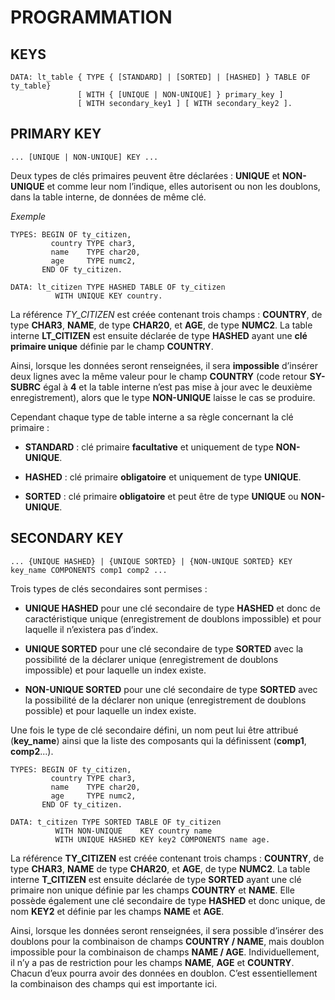 # **PROGRAMMATION**

## **KEYS**

```ABAP
DATA: lt_table { TYPE { [STANDARD] | [SORTED] | [HASHED] } TABLE OF ty_table}  
               [ WITH { [UNIQUE | NON-UNIQUE] } primary_key ]  
               [ WITH secondary_key1 ] [ WITH secondary_key2 ].
```

## **PRIMARY KEY**

```ABAP
... [UNIQUE | NON-UNIQUE] KEY ...
```

Deux types de clés primaires peuvent être déclarées : **UNIQUE** et **NON-UNIQUE** et comme leur nom l’indique, elles autorisent ou non les doublons, dans la table interne, de données de même clé.

_Exemple_

```ABAP
TYPES: BEGIN OF ty_citizen, 
         country TYPE char3, 
         name    TYPE char20, 
         age     TYPE numc2, 
       END OF ty_citizen. 
 
DATA: lt_citizen TYPE HASHED TABLE OF ty_citizen 
          WITH UNIQUE KEY country.
```

La référence *TY_CITIZEN* est créée contenant trois champs : **COUNTRY**, de type **CHAR3**, **NAME**, de type **CHAR20**, et **AGE**, de type **NUMC2**. La table interne **LT_CITIZEN** est ensuite déclarée de type **HASHED** ayant une **clé primaire unique** définie par le champ **COUNTRY**. 

Ainsi, lorsque les données seront renseignées, il sera **impossible** d’insérer deux lignes avec la même valeur pour le champ **COUNTRY** (code retour **SY-SUBRC** égal à **4** et la table interne n’est pas mise à jour avec le deuxième enregistrement), alors que le type **NON-UNIQUE** laisse le cas se produire.

Cependant chaque type de table interne a sa règle concernant la clé primaire :

+ **STANDARD** : clé primaire **facultative** et uniquement de type **NON-UNIQUE**.

+ **HASHED** : clé primaire **obligatoire** et uniquement de type **UNIQUE**.

+ **SORTED** : clé primaire **obligatoire** et peut être de type **UNIQUE** ou **NON-UNIQUE**.

## **SECONDARY KEY**

```ABAP
... {UNIQUE HASHED} | {UNIQUE SORTED} | {NON-UNIQUE SORTED} KEY key_name COMPONENTS comp1 comp2 ...
```

Trois types de clés secondaires sont permises :

+ **UNIQUE HASHED** pour une clé secondaire de type **HASHED** et donc de caractéristique unique (enregistrement de doublons impossible) et pour laquelle il n’existera pas d’index.

+ **UNIQUE SORTED** pour une clé secondaire de type **SORTED** avec la possibilité de la déclarer unique (enregistrement de doublons impossible) et pour laquelle un index existe.

+ **NON-UNIQUE SORTED** pour une clé secondaire de type **SORTED** avec la possibilité de la déclarer non unique (enregistrement de doublons possible) et pour laquelle un index existe.

Une fois le type de clé secondaire défini, un nom peut lui être attribué (**key_name**) ainsi que la liste des composants qui la définissent (**comp1**, **comp2**...).

```ABAP
TYPES: BEGIN OF ty_citizen, 
         country TYPE char3, 
         name    TYPE char20, 
         age     TYPE numc2, 
       END OF ty_citizen. 
 
DATA: t_citizen TYPE SORTED TABLE OF ty_citizen
          WITH NON-UNIQUE    KEY country name 
          WITH UNIQUE HASHED KEY key2 COMPONENTS name age.
```

La référence **TY_CITIZEN** est créée contenant trois champs : **COUNTRY**, de type **CHAR3**, **NAME** de type **CHAR20**, et **AGE**, de type **NUMC2**. La table interne **T_CITIZEN** est ensuite déclarée de type **SORTED** ayant une clé primaire non unique définie par les champs **COUNTRY** et **NAME**. Elle possède également une clé secondaire de type **HASHED** et donc unique, de nom **KEY2** et définie par les champs **NAME** et **AGE**.

Ainsi, lorsque les données seront renseignées, il sera possible d’insérer des doublons pour la combinaison de champs **COUNTRY / NAME**, mais doublon impossible pour la combinaison de champs **NAME / AGE**. Individuellement, il n’y a pas de restriction pour les champs **NAME**, **AGE** et **COUNTRY**. Chacun d’eux pourra avoir des données en doublon. C’est essentiellement la combinaison des champs qui est importante ici.